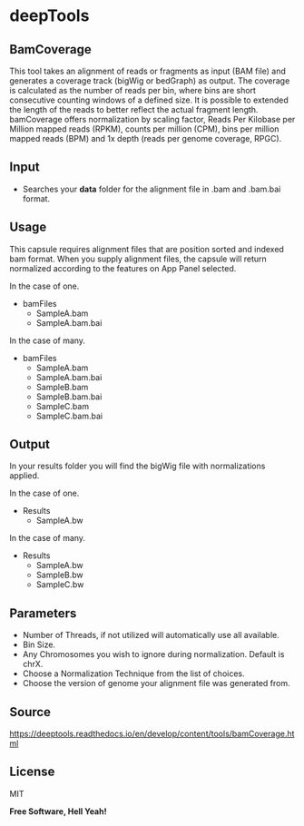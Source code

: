 # deepTools
  
##  BamCoverage

This tool takes an alignment of reads or fragments as input (BAM file) and generates a coverage track (bigWig or bedGraph) as output. The coverage is calculated as the number of reads per bin, where bins are short consecutive counting windows of a defined size. It is possible to extended the length of the reads to better reflect the actual fragment length. bamCoverage offers normalization by scaling factor, Reads Per Kilobase per Million mapped reads (RPKM), counts per million (CPM), bins per million mapped reads (BPM) and 1x depth (reads per genome coverage, RPGC). 

## Input

- Searches your **data** folder for the alignment file in .bam and .bam.bai format. 

## Usage

This capsule requires alignment files that are position sorted and indexed bam format. When you supply alignment files, the capsule will return normalized according to the features on App Panel selected.

In the case of one. 
 - bamFiles
   - SampleA.bam
   - SampleA.bam.bai

In the case of many.
 - bamFiles
   - SampleA.bam
   - SampleA.bam.bai
   - SampleB.bam
   - SampleB.bam.bai
   - SampleC.bam
   - SampleC.bam.bai

## Output

In your results folder you will find the bigWig file with normalizations applied.

In the case of one.

   - Results 
      - SampleA.bw

In the case of many.

   - Results 
      - SampleA.bw
      - SampleB.bw
      - SampleC.bw

      
## Parameters

- Number of Threads, if not utilized will automatically use all available.
- Bin Size.
- Any Chromosomes you wish to ignore during normalization. Default is chrX.
- Choose a Normalization Technique from the list of choices.
- Choose the version of genome your alignment file was generated from.

## Source

https://deeptools.readthedocs.io/en/develop/content/tools/bamCoverage.html

## License

MIT

**Free Software, Hell Yeah!**

[//]: # (These are reference links used in the body of this note and get stripped out when the markdown processor does its job. There is no need to format nicely because it shouldn't be seen. Thanks SO - http://stackoverflow.com/questions/4823468/store-comments-in-markdown-syntax)

   [dill]: <https://github.com/joemccann/dillinger>
   [git-repo-url]: <https://github.com/joemccann/dillinger.git>
   [john gruber]: <http://daringfireball.net>
   [df1]: <http://daringfireball.net/projects/markdown/>
   [markdown-it]: <https://github.com/markdown-it/markdown-it>
   [Ace Editor]: <http://ace.ajax.org>
   [node.js]: <http://nodejs.org>
   [Twitter Bootstrap]: <http://twitter.github.com/bootstrap/>
   [jQuery]: <http://jquery.com>
   [@tjholowaychuk]: <http://twitter.com/tjholowaychuk>
   [express]: <http://expressjs.com>
   [AngularJS]: <http://angularjs.org>
   [Gulp]: <http://gulpjs.com>

   [PlDb]: <https://github.com/joemccann/dillinger/tree/master/plugins/dropbox/README.md>
   [PlGh]: <https://github.com/joemccann/dillinger/tree/master/plugins/github/README.md>
   [PlGd]: <https://github.com/joemccann/dillinger/tree/master/plugins/googledrive/README.md>
   [PlOd]: <https://github.com/joemccann/dillinger/tree/master/plugins/onedrive/README.md>
   [PlMe]: <https://github.com/joemccann/dillinger/tree/master/plugins/medium/README.md>
   [PlGa]: <https://github.com/RahulHP/dillinger/blob/master/plugins/googleanalytics/README.md>
